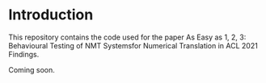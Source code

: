 # Introduction
This repository contains the code used for the paper As Easy as 1, 2, 3: Behavioural Testing of NMT Systemsfor Numerical Translation in ACL 2021 Findings.

Coming soon.
